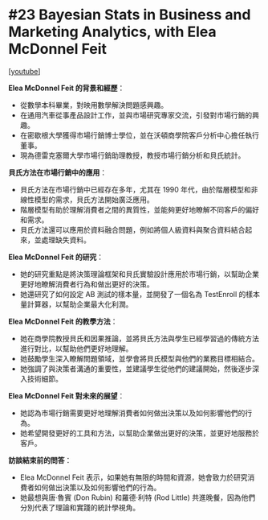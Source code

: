 # #23 Bayesian Stats in Business and Marketing Analytics, with Elea McDonnel Feit

\[[youtube](https://www.youtube.com/watch?v=SQuNZ5lzh9s\&ab_channel=LearningBayesianStatistics)]

**Elea McDonnel Feit 的背景和經歷**：

* 從數學本科畢業，對映用數學解決問題感興趣。
* 在通用汽車從事產品設計工作，並與市場研究專家交流，引發對市場行銷的興趣。
* 在密歇根大學獲得市場行銷博士學位，並在沃頓商學院客戶分析中心擔任執行董事。
* 現為德雷克塞爾大學市場行銷助理教授，教授市場行銷分析和貝氏統計。

**貝氏方法在市場行銷中的應用**：

* 貝氏方法在市場行銷中已經存在多年，尤其在 1990 年代，由於階層模型和非線性模型的需求，貝氏方法開始廣泛應用。
* 階層模型有助於理解消費者之間的異質性，並能夠更好地瞭解不同客戶的偏好和需求。
* 貝氏方法還可以應用於資料融合問題，例如將個人級資料與聚合資料結合起來，並處理缺失資料。

**Elea McDonnel Feit 的研究**：

* 她的研究重點是將決策理論框架和貝氏實驗設計應用於市場行銷，以幫助企業更好地瞭解消費者行為和做出更好的決策。
* 她還研究了如何設定 AB 測試的樣本量，並開發了一個名為 TestEnroll 的樣本量計算器，以幫助企業最大化利潤。

**Elea McDonnel Feit 的教學方法**：

* 她在商學院教授貝氏和因果推論，並將貝氏方法與學生已經學習過的傳統方法進行對比，以幫助他們更好地理解。
* 她鼓勵學生深入瞭解問題領域，並學會將貝氏模型與他們的業務目標相結合。
* 她強調了與決策者溝通的重要性，並建議學生從他們的建議開始，然後逐步深入技術細節。

**Elea McDonnel Feit 對未來的展望**：

* 她認為市場行銷需要更好地理解消費者如何做出決策以及如何影響他們的行為。
* 她希望開發更好的工具和方法，以幫助企業做出更好的決策，並更好地服務於客戶。

**訪談結束前的問答**：

* Elea McDonnel Feit 表示，如果她有無限的時間和資源，她會致力於研究消費者如何做出決策以及如何影響他們的行為。
* 她最想與唐·魯賓 (Don Rubin) 和羅德·利特 (Rod Little) 共進晚餐，因為他們分別代表了理論和實踐的統計學視角。
